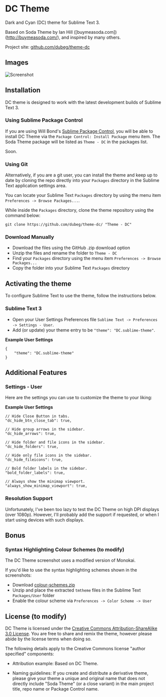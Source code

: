 # DC Theme

Dark and Cyan (DC) theme for Sublime Text 3.

Based on Soda Theme by Ian Hill \([buymeasoda.com]\)(http://buymeasoda.com/), and inspired by many others.

Project site: [github.com/dubeg/theme-dc](https://github.com/dubeg/theme-dc)

## Images

![Screenshot](http://i.imgur.com/VWfm2Xv.png)

## Installation

DC theme is designed to work with the latest development builds of Sublime Text 3.

### Using Sublime Package Control

If you are using Will Bond's [Sublime Package Control](http://wbond.net/sublime_packages/package_control), 
you will be able to install DC Theme via the `Package Control: Install Package` menu item. 
The Soda Theme package will be listed as `Theme - DC` in the packages list.

Soon.

### Using Git

Alternatively, if you are a git user, you can install the theme and 
keep up to date by cloning the repo directly into your `Packages` directory 
in the Sublime Text application settings area.

You can locate your Sublime Text `Packages` directory by using the menu item `Preferences -> Browse Packages...`.

While inside the `Packages` directory, clone the theme repository using the command below:

    git clone https://github.com/dubeg/theme-dc/ "Theme - DC"

### Download Manually

* Download the files using the GitHub .zip download option
* Unzip the files and rename the folder to `Theme - DC`
* Find your `Packages` directory using the menu item  `Preferences -> Browse Packages...`
* Copy the folder into your Sublime Text `Packages` directory

## Activating the theme

To configure Sublime Text to use the theme, follow the instructions below.


### Sublime Text 3

* Open your User Settings Preferences file `Sublime Text -> Preferences -> Settings - User`.
* Add (or update) your theme entry to be `"theme": "DC.sublime-theme"`.

**Example User Settings**

    {
        "theme": "DC.sublime-theme"
    }

## Additional Features


### Settings - User


Here are the settings you can use to customize the theme to your liking:

**Example User Settings**

    // Hide Close Button in tabs.
    "dc_hide_btn_close_tab": true,

    // Hide group arrows in the sidebar.
    "dc_hide_arrows": true,

    // Hide folder and file icons in the sidebar.
    "dc_hide_folders": true,

    // Hide only file icons in the sidebar.
    "dc_hide_fileicons": true,

    // Bold folder labels in the sidebar.
    "bold_folder_labels": true,

    // Always show the minimap viewport.
    "always_show_minimap_viewport": true,


### Resolution Support

Unfortunately, I've been too lazy to test the DC Theme on high DPI displays (over 1080p).
However, I'll probably add the support if requested, or when I start using devices with such displays.

## Bonus

### Syntax Highlighting Colour Schemes (to modify)

The DC Theme screenshot uses a modified version of Monokai.

If you'd like to use the syntax highlighting schemes shown in the screenshots:

* Download [colour-schemes.zip](http://buymeasoda.github.com/soda-theme/extras/colour-schemes.zip)
* Unzip and place the extracted `tmtheme` files in the Sublime Text `Packages/User` folder
* Enable the colour scheme via `Preferences -> Color Scheme -> User`


## License (to modify)

DC Theme is licensed under the [Creative Commons Attribution-ShareAlike 3.0 License](http://creativecommons.org/licenses/by-sa/3.0/). You are free to share and remix the theme, however please abide by the license terms when doing so.

The following details apply to the Creative Commons license "author specified" components:

* Attribution example: Based on DC Theme.

* Naming guidelines: If you create and distribute a derivative theme, please give your theme a unique and original name that does not directly include "Soda Theme" (or a close variant) in the main project title, repo name or Package Control name.
